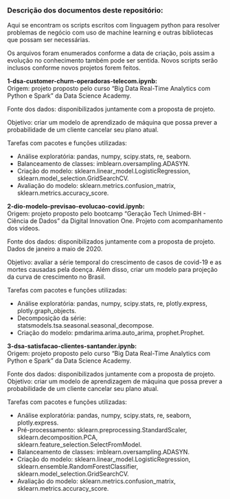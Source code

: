 
### Descrição dos documentos deste repositório:

Aqui se encontram os scripts escritos com linguagem python para resolver problemas de negócio com uso de machine learning e outras bibliotecas que possam ser necessárias.

Os arquivos foram enumerados conforme a data de criação, pois assim a evolução no conhecimento também pode ser sentida. Novos scripts serão
inclusos conforme novos projetos forem feitos.

**1-dsa-customer-churn-operadoras-telecom.ipynb:**  
Origem: projeto proposto pelo curso “Big Data Real-Time Analytics com Python e Spark” da Data Science Academy.

Fonte dos dados: disponibilizados juntamente com a proposta de projeto.

Objetivo: criar um modelo de aprendizado de máquina que possa prever a probabilidade de um cliente cancelar seu plano atual.

Tarefas com pacotes e funções utilizadas:  
+ Análise exploratória: pandas, numpy, scipy.stats, re, seaborn.  
+ Balanceamento de classes: imblearn.oversampling.ADASYN.  
+ Criação do modelo: sklearn.linear_model.LogisticRegression, sklearn.model_selection.GridSearchCV.  
+ Avaliação do modelo: sklearn.metrics.confusion_matrix, sklearn.metrics.accuracy_score.

**2-dio-modelo-previsao-evolucao-covid.ipynb:**  
Origem: projeto proposto pelo bootcamp “Geração Tech Unimed-BH - Ciência de Dados” da Digital Innovation One. Projeto com acompanhamento dos
vídeos.

Fonte dos dados: disponibilizados juntamente com a proposta de projeto.
Dados de janeiro a maio de 2020.

Objetivo: avaliar a série temporal do crescimento de casos de covid-19 e as mortes causadas pela doença. Além disso, criar um modelo para
projeção da curva de crescimento no Brasil.

Tarefas com pacotes e funções utilizadas:  
+ Análise exploratória: pandas, numpy, scipy.stats, re, plotly.express, plotly.graph_objects.  
+ Decomposição da série: statsmodels.tsa.seasonal.seasonal_decompose.  
+ Criação do modelo: pmdarima.arima.auto_arima, prophet.Prophet.

**3-dsa-satisfacao-clientes-santander.ipynb:**  
Origem: projeto proposto pelo curso “Big Data Real-Time Analytics com Python e Spark” da Data Science Academy.

Fonte dos dados: disponibilizados juntamente com a proposta de projeto.
Objetivo: criar um modelo de aprendizagem de máquina que possa prever a probabilidade de um cliente cancelar seu plano atual.

Tarefas com pacotes e funções utilizadas:  
+ Análise exploratória: pandas, numpy, scipy.stats, re, seaborn, plotly.express.  
+ Pré-processamento: sklearn.preprocessing.StandardScaler, sklearn.decomposition.PCA, sklearn.feature_selection.SelectFromModel.  
+ Balanceamento de classes: imblearn.oversampling.ADASYN.  
+ Criação do modelo: sklearn.linear_model.LogisticRegression, sklearn.ensemble.RandomForestClassifier, sklearn.model_selection.GridSearchCV.  
+ Avaliação do modelo: sklearn.metrics.confusion_matrix, sklearn.metrics.accuracy_score.
